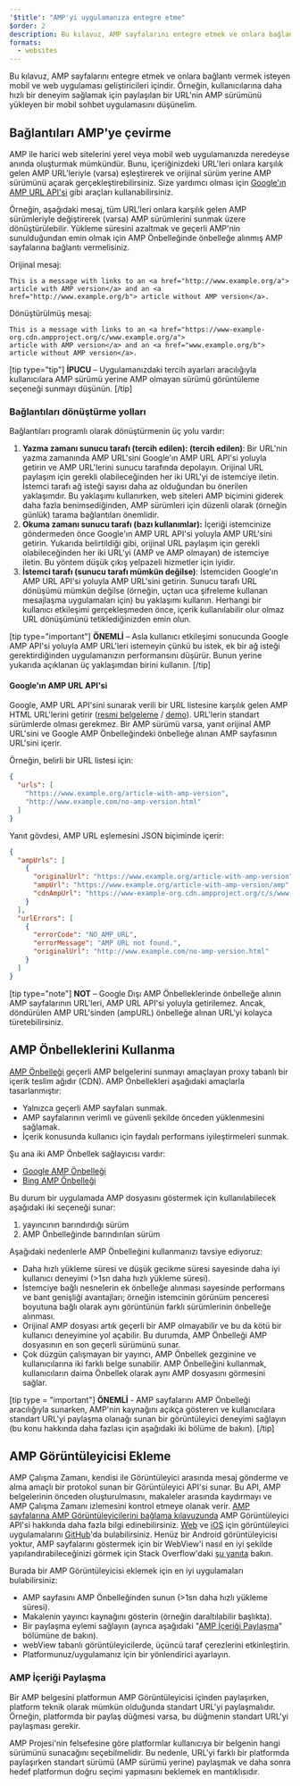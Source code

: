 ```yaml
---
'$title': "AMP'yi uygulamanıza entegre etme"
$order: 2
description: Bu kılavuz, AMP sayfalarını entegre etmek ve onlara bağlantı vermek isteyen mobil ve web uygulaması geliştiricileri içindir. Örneğin, kullanıcılarına daha hızlı bir deneyim sağlamak için...
formats:
  - websites
---
```


Bu kılavuz, AMP sayfalarını entegre etmek ve onlara bağlantı vermek isteyen mobil ve web uygulaması geliştiricileri içindir. Örneğin, kullanıcılarına daha hızlı bir deneyim sağlamak için paylaşılan bir URL'nin AMP sürümünü yükleyen bir mobil sohbet uygulamasını düşünelim.

## Bağlantıları AMP'ye çevirme

AMP ile harici web sitelerini yerel veya mobil web uygulamanızda neredeyse anında oluşturmak mümkündür. Bunu, içeriğinizdeki URL'leri onlara karşılık gelen AMP URL'leriyle (varsa) eşleştirerek ve orijinal sürüm yerine AMP sürümünü açarak gerçekleştirebilirsiniz. Size yardımcı olması için [Google'ın AMP URL API'si](https://developers.google.com/amp/cache/use-amp-url) gibi araçları kullanabilirsiniz.

Örneğin, aşağıdaki mesaj, tüm URL'leri onlara karşılık gelen AMP sürümleriyle değiştirerek (varsa) AMP sürümlerini sunmak üzere dönüştürülebilir. Yükleme süresini azaltmak ve geçerli AMP'nin sunulduğundan emin olmak için AMP Önbelleğinde önbelleğe alınmış AMP sayfalarına bağlantı vermelisiniz.

Orijinal mesaj:

```text
This is a message with links to an <a href="http://www.example.org/a">
article with AMP version</a> and an <a href="http://www.example.org/b"> article without AMP version</a>.
```

Dönüştürülmüş mesaj:

```text
This is a message with links to an <a href="https://www-example-org.cdn.ampproject.org/c/www.example.org/a">
article with AMP version</a> and an <a href="www.example.org/b"> article without AMP version</a>.
```

[tip type="tip"] **İPUCU** – Uygulamanızdaki tercih ayarları aracılığıyla kullanıcılara AMP sürümü yerine AMP olmayan sürümü görüntüleme seçeneği sunmayı düşünün. [/tip]

### Bağlantıları dönüştürme yolları

Bağlantıları programlı olarak dönüştürmenin üç yolu vardır:

1. **Yazma zamanı sunucu tarafı (tercih edilen): (tercih edilen)**: Bir URL'nin yazma zamanında AMP URL'sini Google'ın AMP URL API'si yoluyla getirin ve AMP URL'lerini sunucu tarafında depolayın. Orijinal URL paylaşım için gerekli olabileceğinden her iki URL'yi de istemciye iletin. İstemci tarafı ağ isteği sayısı daha az olduğundan bu önerilen yaklaşımdır. Bu yaklaşımı kullanırken, web siteleri AMP biçimini giderek daha fazla benimsediğinden, AMP sürümleri için düzenli olarak (örneğin günlük) tarama bağlantıları önemlidir.
2. **Okuma zamanı sunucu tarafı (bazı kullanımlar):** İçeriği istemcinize göndermeden önce Google'ın AMP URL API'si yoluyla AMP URL'sini getirin. Yukarıda belirtildiği gibi, orijinal URL paylaşım için gerekli olabileceğinden her iki URL'yi (AMP ve AMP olmayan) de istemciye iletin. Bu yöntem düşük çıkış yelpazeli hizmetler için iyidir.
3. **İstemci tarafı (sunucu tarafı mümkün değilse)**: İstemciden Google'ın AMP URL API'si yoluyla AMP URL'sini getirin. Sunucu tarafı URL dönüşümü mümkün değilse (örneğin, uçtan uca şifreleme kullanan mesajlaşma uygulamaları için) bu yaklaşımı kullanın. Herhangi bir kullanıcı etkileşimi gerçekleşmeden önce, içerik kullanılabilir olur olmaz URL dönüşümünü tetiklediğinizden emin olun.

[tip type="important"] **ÖNEMLİ** – Asla kullanıcı etkileşimi sonucunda Google AMP API'si yoluyla AMP URL'leri istemeyin çünkü bu istek, ek bir ağ isteği gerektirdiğinden uygulamanızın performansını düşürür. Bunun yerine yukarıda açıklanan üç yaklaşımdan birini kullanın. [/tip]

#### Google'ın AMP URL API'si

Google, AMP URL API'sini sunarak verili bir URL listesine karşılık gelen AMP HTML URL'lerini getirir ([resmi belgeleme](https://developers.google.com/amp/cache/use-amp-url) / [demo](../../../documentation/examples/documentation/Using_the_AMP_URL_API.html)). URL'lerin standart sürümlerde olması gerekmez. Bir AMP sürümü varsa, yanıt orijinal AMP URL'sini ve Google AMP Önbelleğindeki önbelleğe alınan AMP sayfasının URL'sini içerir.

Örneğin, belirli bir URL listesi için:

```json
{
  "urls": [
    "https://www.example.org/article-with-amp-version",
    "http://www.example.com/no-amp-version.html"
  ]
}
```

Yanıt gövdesi, AMP URL eşlemesini JSON biçiminde içerir:

```json
{
  "ampUrls": [
    {
      "originalUrl": "https://www.example.org/article-with-amp-version",
      "ampUrl": "https://www.example.org/article-with-amp-version/amp",
      "cdnAmpUrl": "https://www-example-org.cdn.ampproject.org/c/s/www.example.org/article-with-amp-version"
    }
  ],
  "urlErrors": [
    {
      "errorCode": "NO_AMP_URL",
      "errorMessage": "AMP URL not found.",
      "originalUrl": "http://www.example.com/no-amp-version.html"
    }
  ]
}
```

[tip type="note"] **NOT** – Google Dışı AMP Önbelleklerinde önbelleğe alının AMP sayfalarının URL'leri, AMP URL API'si yoluyla getirilemez. Ancak, döndürülen AMP URL'sinden (ampURL) önbelleğe alınan URL'yi kolayca türetebilirsiniz.

## AMP Önbelleklerini Kullanma

[AMP Önbelleği](../../../documentation/guides-and-tutorials/learn/amp-caches-and-cors/how_amp_pages_are_cached.md) geçerli AMP belgelerini sunmayı amaçlayan proxy tabanlı bir içerik teslim ağıdır (CDN). AMP Önbellekleri aşağıdaki amaçlarla tasarlanmıştır:

- Yalnızca geçerli AMP sayfaları sunmak.
- AMP sayfalarının verimli ve güvenli şekilde önceden yüklenmesini sağlamak.
- İçerik konusunda kullanıcı için faydalı performans iyileştirmeleri sunmak.

Şu ana iki AMP Önbellek sağlayıcısı vardır:

- [Google AMP Önbelleği](https://developers.google.com/amp/cache/)
- [Bing AMP Önbelleği](https://www.bing.com/webmaster/help/bing-amp-cache-bc1c884c)

Bu durum bir uygulamada AMP dosyasını göstermek için kullanılabilecek aşağıdaki iki seçeneği sunar:

1. yayıncının barındırdığı sürüm
2. AMP Önbelleğinde barındırılan sürüm

Aşağıdaki nedenlerle AMP Önbelleğini kullanmanızı tavsiye ediyoruz:

- Daha hızlı yükleme süresi ve düşük gecikme süresi sayesinde daha iyi kullanıcı deneyimi (>1sn daha hızlı yükleme süresi).
- İstemciye bağlı nesnelerin ek önbelleğe alınması sayesinde performans ve bant genişliği avantajları; örneğin istemcinin görünüm penceresi boyutuna bağlı olarak aynı görüntünün farklı sürümlerinin önbelleğe alınması.
- Orijinal AMP dosyası artık geçerli bir AMP olmayabilir ve bu da kötü bir kullanıcı deneyimine yol açabilir. Bu durumda, AMP Önbelleği AMP dosyasının en son geçerli sürümünü sunar.
- Çok düzgün çalışmayan bir yayıncı, AMP Önbellek gezginine ve kullanıcılarına iki farklı belge sunabilir. AMP Önbelleğini kullanmak, kullanıcıların daima Önbellek olarak aynı AMP dosyasını görmesini sağlar.

[tip type = "important"] **ÖNEMLİ** - AMP sayfalarını AMP Önbelleği aracılığıyla sunarken, AMP'nin kaynağını açıkça gösteren ve kullanıcılara standart URL'yi paylaşma olanağı sunan bir görüntüleyici deneyimi sağlayın (bu konu hakkında daha fazlası için aşağıdaki iki bölüme de bakın). [/tip]

## AMP Görüntüleyicisi Ekleme

AMP Çalışma Zamanı, kendisi ile Görüntüleyici arasında mesaj gönderme ve alma amaçlı bir protokol sunan bir Görüntüleyici API'si sunar. Bu API, AMP belgelerinin önceden oluşturulmasını, makaleler arasında kaydırmayı ve AMP Çalışma Zamanı izlemesini kontrol etmeye olanak verir. [AMP sayfalarına AMP Görüntüleyicilerini bağlama kılavuzunda](https://github.com/ampproject/amphtml/blob/master/extensions/amp-viewer-integration/integrating-viewer-with-amp-doc-guide.md) AMP Görüntüleyici API'si hakkında daha fazla bilgi edinebilirsiniz. [Web](https://github.com/ampproject/amp-viewer/blob/master/mobile-web/README.md) ve [iOS](https://github.com/ampproject/amp-viewer/tree/master/ios) için görüntüleyici uygulamalarını [GitHub](https://github.com/ampproject/amp-viewer)'da bulabilirsiniz. Henüz bir Android görüntüleyicisi yoktur, AMP sayfalarını göstermek için bir WebView'i nasıl en iyi şekilde yapılandırabileceğinizi görmek için Stack Overflow'daki [şu yanıta](https://stackoverflow.com/questions/44856759/does-we-need-to-change-anything-in-usual-webpage-loader-for-loading-an-amp-acce/44869038#44869038) bakın.

Burada bir AMP Görüntüleyicisi eklemek için en iyi uygulamaları bulabilirsiniz:

- AMP sayfasını AMP Önbelleğinden sunun (>1sn daha hızlı yükleme süresi).
- Makalenin yayıncı kaynağını gösterin (örneğin daraltılabilir başlıkta).
- Bir paylaşma eylemi sağlayın (ayrıca aşağıdaki "[AMP İçeriği Paylaşma](#sharing-amp-content)" bölümüne de bakın).
- webView tabanlı görüntüleyicilerde, üçüncü taraf çerezlerini etkinleştirin.
- Platformunuz/uygulamanız için bir yönlendirici ayarlayın.

### AMP İçeriği Paylaşma <a name="sharing-amp-content"></a>

Bir AMP belgesini platformun AMP Görüntüleyicisi içinden paylaşırken, platform teknik olarak mümkün olduğunda standart URL'yi paylaşmalıdır. Örneğin, platformda bir paylaş düğmesi varsa, bu düğmenin standart URL'yi paylaşması gerekir.

AMP Projesi'nin felsefesine göre platformlar kullanıcıya bir belgenin hangi sürümünü sunacağını seçebilmelidir. Bu nedenle, URL'yi farklı bir platformda paylaşırken standart sürümü (AMP sürümü yerine) paylaşmak ve daha sonra hedef platformun doğru seçimi yapmasını beklemek en mantıklısıdır.
